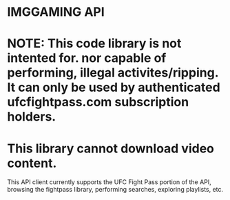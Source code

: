 # IMGGAMING API
# NOTE: This code library is not intented for. nor capable of performing, illegal activites/ripping. It can only be used by authenticated ufcfightpass.com subscription holders.
# This library cannot download video content.

This API client currently supports the UFC Fight Pass portion of the API, browsing the fightpass library, performing searches, exploring playlists, etc. 
